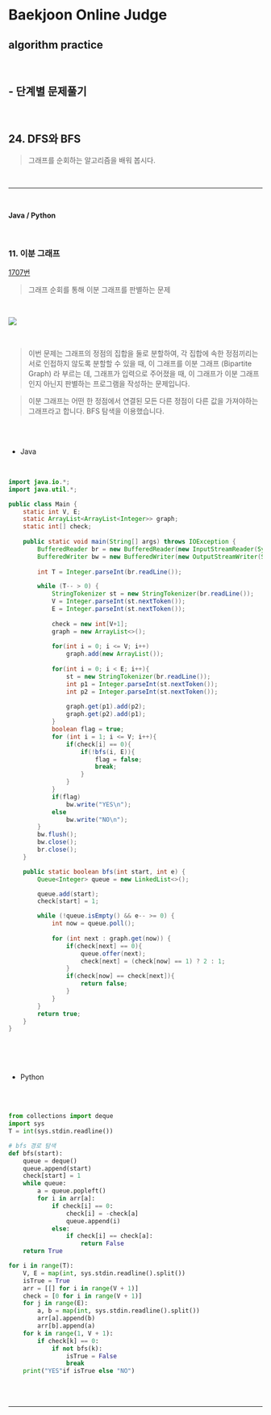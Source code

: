 # Baekjoon Online Judge

## algorithm practice
<br>

## - 단계별 문제풀기
<br>

## 24. DFS와 BFS

> 그래프를 순회하는 알고리즘을 배워 봅시다.

<br>

---

<br>

**Java / Python**

<br>

### 11. 이분 그래프
[1707번](https://www.acmicpc.net/problem/1707) 
> 그래프 순회를 통해 이분 그래프를 판별하는 문제

<br>

![](https://images.velog.io/images/jini_eun/post/770916b2-d6cb-4bcc-bd2b-a3c456c11fb7/image.png)

<br>

> 이번 문제는 그래프의 정점의 집합을 둘로 분할하여, 각 집합에 속한 정점끼리는 서로 인접하지 않도록 분할할 수 있을 때, 이 그래프를 이분 그래프 (Bipartite Graph) 라 부르는 데, 그래프가 입력으로 주어졌을 때, 이 그래프가 이분 그래프인지 아닌지 판별하는 프로그램을 작성하는 문제입니다.

> 이분 그래프는 어떤 한 정점에서 연결된 모든 다른 정점이 다른 값을 가져야하는 그래프라고 합니다.
BFS 탐색을 이용했습니다.

<br><br>

- Java

<br>

```java
import java.io.*;
import java.util.*;

public class Main {
	static int V, E;
	static ArrayList<ArrayList<Integer>> graph;
	static int[] check;
    
	public static void main(String[] args) throws IOException {
		BufferedReader br = new BufferedReader(new InputStreamReader(System.in));
		BufferedWriter bw = new BufferedWriter(new OutputStreamWriter(System.out));   
		
		int T = Integer.parseInt(br.readLine());

		while (T-- > 0) {
			StringTokenizer st = new StringTokenizer(br.readLine());            
			V = Integer.parseInt(st.nextToken());
			E = Integer.parseInt(st.nextToken());
            
			check = new int[V+1];
			graph = new ArrayList<>();
			
			for(int i = 0; i <= V; i++)
				graph.add(new ArrayList());
            
			for(int i = 0; i < E; i++){
				st = new StringTokenizer(br.readLine());
				int p1 = Integer.parseInt(st.nextToken());
				int p2 = Integer.parseInt(st.nextToken());
                
				graph.get(p1).add(p2);
				graph.get(p2).add(p1);
			}
			boolean flag = true;
			for (int i = 1; i <= V; i++){
				if(check[i] == 0){
					if(!bfs(i, E)){
						flag = false;
						break;
					}
				}
			} 
			if(flag)
				bw.write("YES\n");
			else
				bw.write("NO\n");
		}       
		bw.flush();
		bw.close();
		br.close();
	}

	public static boolean bfs(int start, int e) { 
		Queue<Integer> queue = new LinkedList<>();

		queue.add(start);
		check[start] = 1;

		while (!queue.isEmpty() && e-- >= 0) {
			int now = queue.poll();
                
			for (int next : graph.get(now)) {
				if(check[next] == 0){
					queue.offer(next);
					check[next] = (check[now] == 1) ? 2 : 1;                        
				}
				if(check[now] == check[next]){
					return false;
				}                                 
			}
		}
		return true;
	}
}
```


<br><br><br>

- Python 

<br><br>

```python
from collections import deque
import sys
T = int(sys.stdin.readline())

# bfs 경로 탐색
def bfs(start):
    queue = deque()
    queue.append(start)
    check[start] = 1
    while queue:
        a = queue.popleft()
        for i in arr[a]:
            if check[i] == 0:
                check[i] = -check[a]
                queue.append(i)
            else:
                if check[i] == check[a]:
                    return False
    return True

for i in range(T):
    V, E = map(int, sys.stdin.readline().split())
    isTrue = True
    arr = [[] for i in range(V + 1)]
    check = [0 for i in range(V + 1)]
    for j in range(E):
        a, b = map(int, sys.stdin.readline().split())
        arr[a].append(b)
        arr[b].append(a)
    for k in range(1, V + 1):
        if check[k] == 0:
            if not bfs(k):
                isTrue = False
                break
    print("YES"if isTrue else "NO")
```

<br><br>

---

<br>
